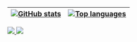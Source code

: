 | <a href="https://github.com/anuraghazra/github-readme-stats"><img align="center" src="https://github-readme-stats.vercel.app/api?username=nullisdefined&show_icons=true&include_all_commits=true&theme=noctis_minimus&hide_border=true" alt="GitHub stats" /></a> | <a href="https://github.com/anuraghazra/github-readme-stats"><img align="center" src="https://github-readme-stats.vercel.app/api/top-langs/?username=nullisdefined&layout=compact&theme=noctis_minimus&hide_border=true" alt="Top languages" /></a> |
| :-------------: | :-------------: |

<a href="mailto:jaeuu.dev@gmail.com">
  <img src="https://img.shields.io/badge/jaeuu.dev@gmail.com-D14836?style=for-the-badge&logo=gmail&logoColor=white"/>
</a> <a href="https://velog.io/@jaeg00l">
  <img src="https://img.shields.io/badge/Velog-1EBC8F?style=for-the-badge&logo=velog&logoColor=white"/>
</a>
